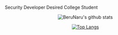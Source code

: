 Security Developer Desired College Student

<div align="center">
 

![BeruNaru's github stats](https://github-readme-stats.vercel.app/api?username=BeruNaru&show_icons=true&theme=graywhite)

[![Top Langs](https://github-readme-stats.vercel.app/api/top-langs/?username=BeruNaru&layout=compact)](https://github.com/BeruNaru/github-readme-stats)

</div>
